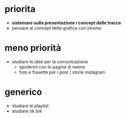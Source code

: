 # priorita
- **sistemare sulla presentazione i concept delle tracce**
- pensare al concept della grafica con phomo


# meno priorità
- studiare le idee per la comunicazione
    - spoilerini con le pagine di meme
    - foto e frasette per i post / storie instagram

# generico
- studiare le playlist
- studiare tik tok